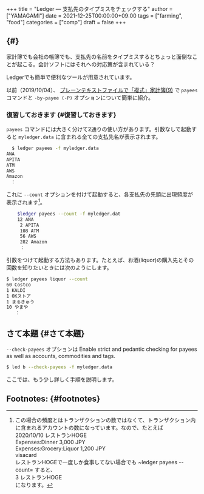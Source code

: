 +++
title = "Ledger — 支払先のタイプミスをチェックする"
author = ["YAMAGAMI"]
date = 2021-12-25T00:00:00+09:00
tags = ["farming", "food"]
categories = ["comp"]
draft = false
+++

##  {#}

家計簿でも会社の帳簿でも、支払先の名前をタイプミスするとちょっと面倒なことが起こる。会計ソフトにはそれへの対応策が含まれている？

Ledgerでも簡単で便利なツールが用意されています。

以前（2019/10/04）、
[プレーンテキストファイルで「複式」家計簿(9)](https://bred-in-bingo.netlify.app/posts/9th-step%5Fledger/#payees%E3%82%B3%E3%83%9E%E3%83%B3%E3%83%89)
で `payees` コマンドと `-by-payee (-P)` オプションについて簡単に紹介。


### 復習しておきます {#復習しておきます}

`payees` コマンドには大きく分けて2通りの使い方があります。引数なしで起動すると `myledger.data` に含まれる全ての支払先名が表示されます。

```sh
  $ ledger payees -f myledger.data
ANA
APITA
ATM
AWS
Amazon
　：
```

これに `--count` オプションを付けて起動すると、各支払先の先頭に出現頻度が表示されます[^fn:1]。

```sh
    $ledger payees --count -f myledger.dat
    12 ANA
     2 APITA
     108 ATM
     56 AWS
     282 Amazon
　　　：
```

引数をつけて起動する方法もあります。たとえば、お酒(liquor)の購入先とその回数を知りたいときには次のようにします。

```sh
$ ledger payees liquor --count
60 Costco
1 KALDI
1 OKストア
1 まるきゅう
10 やまや
　　：
```


## さて本題 {#さて本題}

`--check-payees` オプションは
Enable strict and pedantic checking for payees as well as accounts, commodities and tags.

```sh
$ led b --check-payees -f myledger.data
```

ここでは、もう少し詳しく手順を説明します。


## Footnotes: {#footnotes}

[^fn:1]: この場合の頻度とはトランザクションの数ではなくて、トランザクション内に含まれるアカウントの数になっています。なので、たとえば<br /> 2020/10/10 レストランHOGE<br /> Expenses:Dinner 3,000 JPY<br /> Expenses:Grocery:Liquor 1,200 JPY<br /> visacard<br /> レストランHOGEで一度しか食事してない場合でも ~ledger payees --count= すると、<br /> 3 レストランHOGE<br /> になります。